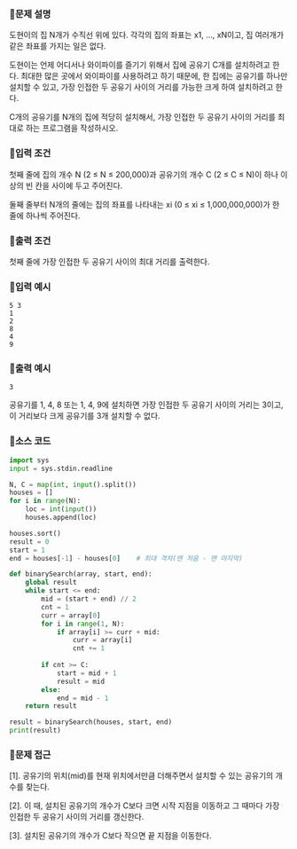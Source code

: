### 📌문제 설명

도현이의 집 N개가 수직선 위에 있다. 각각의 집의 좌표는 x1, ..., xN이고, 집 여러개가 같은 좌표를 가지는 일은 없다.

도현이는 언제 어디서나 와이파이를 즐기기 위해서 집에 공유기 C개를 설치하려고 한다. 최대한 많은 곳에서 와이파이를 사용하려고 하기 때문에, 한 집에는 공유기를 하나만 설치할 수 있고, 가장 인접한 두 공유기 사이의 거리를 가능한 크게 하여 설치하려고 한다.

C개의 공유기를 N개의 집에 적당히 설치해서, 가장 인접한 두 공유기 사이의 거리를 최대로 하는 프로그램을 작성하시오.

### 📌입력 조건

첫째 줄에 집의 개수 N (2 ≤ N ≤ 200,000)과 공유기의 개수 C (2 ≤ C ≤ N)이 하나 이상의 빈 칸을 사이에 두고 주어진다. 

둘째 줄부터 N개의 줄에는 집의 좌표를 나타내는 xi (0 ≤ xi ≤ 1,000,000,000)가 한 줄에 하나씩 주어진다.

### 📌출력 조건

첫째 줄에 가장 인접한 두 공유기 사이의 최대 거리를 출력한다.

### 📌입력 예시

```
5 3
1
2
8
4
9
```

### 📌출력 예시

```
3
```

공유기를 1, 4, 8 또는 1, 4, 9에 설치하면 가장 인접한 두 공유기 사이의 거리는 3이고, 이 거리보다 크게 공유기를 3개 설치할 수 없다.

### 📌소스 코드

```python
import sys
input = sys.stdin.readline

N, C = map(int, input().split())
houses = []
for i in range(N):
    loc = int(input())
    houses.append(loc)

houses.sort()
result = 0
start = 1
end = houses[-1] - houses[0]    # 최대 격차(맨 처음 - 맨 마지막)

def binarySearch(array, start, end):
    global result
    while start <= end:
        mid = (start + end) // 2
        cnt = 1
        curr = array[0]
        for i in range(1, N):
            if array[i] >= curr + mid:
                curr = array[i]
                cnt += 1
        
        if cnt >= C:
            start = mid + 1
            result = mid
        else:
            end = mid - 1
    return result

result = binarySearch(houses, start, end)
print(result)
```

### 📌문제 접근

[1]. 공유기의 위치(mid)를 현재 위치에서만큼 더해주면서 설치할 수 있는 공유기의 개수를 찾는다.

[2]. 이 때, 설치된 공유기의 개수가 C보다 크면 시작 지점을 이동하고 그 때마다 가장 인접한 두 공유기 사이의 거리를 갱신한다.

[3]. 설치된 공유기의 개수가 C보다 작으면 끝 지점을 이동한다.

